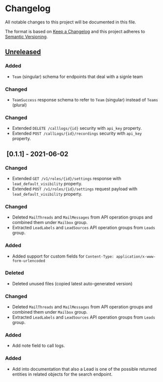 # Changelog
All notable changes to this project will be documented in this file.

The format is based on [Keep a Changelog](http://keepachangelog.com/en/1.0.0/)
and this project adheres to [Semantic Versioning](http://semver.org/spec/v2.0.0.html).

## [Unreleased]
### Added
* `Team` (singular) schema for endpoints that deal with a signle team
### Changed
* `TeamSuccess` response schema to refer to `Team` (singular) instead of `Teams` (plural)
### Changed
* Extended `DELETE /calllogs/{id}` security with `api_key` property.
* Extended `POST /callLogs/{id}/recordings` security with `api_key` property.
##  [0.1.1] - 2021-06-02
### Changed
* Extended `GET /v1/roles/{id}/settings` response with `lead_default_visibility` property.
* Extended `POST /v1/roles/{id}/settings` request payload with  `lead_default_visibility` property.
### Changed
* Deleted `MailThreads` and `MailMessages` from API operation groups and combined them under `Mailbox` group.
* Extracted `LeadLabels` and `LeadSources` API operation groups from `Leads` group.
### Added
* Added support for custom fields for `Content-Type: application/x-www-form-urlencoded`
### Deleted
* Deleted unused files (copied latest auto-generated version)
### Changed
* Deleted `MailThreads` and `MailMessages` from API operation groups and combined them under `Mailbox` group.
* Extracted `LeadLabels` and `LeadSources` API operation groups from `Leads` group.
### Added
* Add note field to call logs.
### Added
* Add into documentation that also a Lead is one of the possible returned entities in related objects for the search endpoint.

[Unreleased]: https://github.com/pipedrive/api-docs/compare/v1.0.0...HEAD

